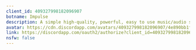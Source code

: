 ```yaml
---
client_id: 409327998182096907
botname: Impulse
description: A simple high-quality, powerful, easy to use music/audio streaming bot
avatar: https://cdn.discordapp.com/avatars/409327998182096907/4e890bb1ff3698f60285c9b753e27cb9.png
link: https://discordapp.com/oauth2/authorize?client_id=409327998182096907&permissions=3148800&scope=bot
nsfw: false
---
```

